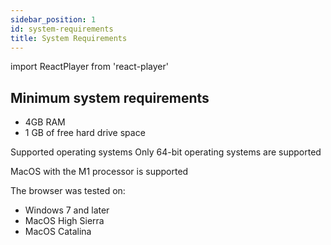 ```yaml
---
sidebar_position: 1
id: system-requirements
title: System Requirements
---
```

import ReactPlayer from 'react-player'



## Minimum system requirements
- 4GB RAM
- 1 GB of free hard drive space

Supported operating systems
Only 64-bit operating systems are supported

MacOS with the M1 processor is supported

The browser was tested on:

- Windows 7 and later
- MacOS High Sierra
- MacOS Catalina


